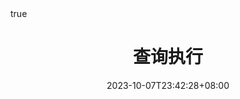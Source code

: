 ---
title: "查询执行"
description: 
date: 2023-10-07T23:42:28+08:00
image:
url: /db/query-processing
math: true
comments: true
draft: true
categories:
---
